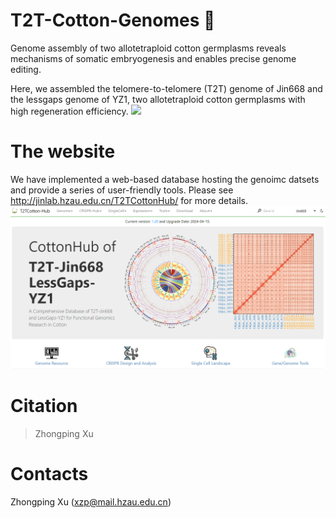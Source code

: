 # T2T-Cotton-Genomes 🍭
Genome assembly of two allotetraploid cotton germplasms reveals mechanisms of somatic embryogenesis and enables precise genome editing.

Here, we assembled the telomere-to-telomere (T2T) genome of Jin668 and the lessgaps genome of YZ1, two allotetraploid cotton germplasms with high regeneration efficiency.
![](/docs/Jin668_Genome.png)

# The website

We have implemented a web-based database hosting the genoimc datsets and provide a series of user-friendly tools. Please see http://jinlab.hzau.edu.cn/T2TCottonHub/ for more details.
![](/docs/CottonHub.png)

# Citation

> Zhongping Xu

# Contacts

Zhongping Xu (xzp@mail.hzau.edu.cn)
